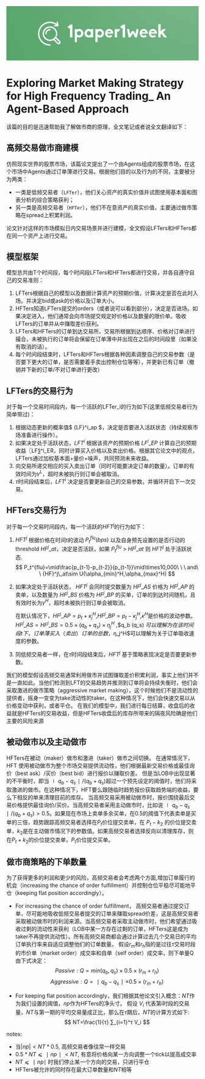 ![1paper1week](../../docs/1paper1week-git.jpg)

# Exploring Market Making Strategy for High Frequency Trading_ An Agent-Based Approach

该篇的目的是迅速帮助我了解做市商的原理，全文笔记或者说全文翻译如下：

## 高频交易做市商建模
仿照现实世界的股票市场，该篇论文提出了一个由Agents组成的股票市场，在这个市场中Agents通过订单薄进行交易。根据他们目的以及行为的不同，主要被分为两类：
- 一类是低频交易者（`LFTer`），他们关心资产的真实价值并试图使用基本面和图表分析的综合策略获利；
- 另一类是高频交易者（`HFTer`），他们不在意资产的真实价值，主要通过做市策略在spread上积累利润。

论文针对这样的市场模拟日内交易场景并进行建模，全文假设LFTers和HFTers都在同一个资产上进行交易。


## 模型框架
模型总共由T个时间段，每个时间段LFTers和HFTers都进行交易，并各自遵守自己的交易准则：
1. LFTers根据自己的模型以及数据计算资产的预期价值，计算决定是否在此时入场。并决定bid或ask的价格以及订单大小。
2. HFTers知道LFTers提交的orders（或者说可以看到部分），决定是否进场。如果决定进入，他们通常会向市场提交规定好价格以及数量的限价单。吸收LFTers的订单并从中赚取差价获利。
3. LFTers和HFTers的订单到达交易所，交易所根据到达顺序、价格对订单进行撮合，未被执行的订单将会保留在订单薄中并出现在之后的时间段里（如果没有取消的话）。
4. 每个时间段结束时，LFTers和HFTers根据各种因素调整自己的交易参数（是否要下更大的订单，是否需要着手卖出控制仓位等等），并更新已有订单（撤销并下新的订单/不对订单进行更改）

## LFTers的交易行为
对于每一个交易时间段内，每一个活跃的LFTer_i的行为如下(这里低频交易者行为简单带过)：
1. 根据动态更新的概率值$ {LF}^i\_ap $，决定是否要进入活跃状态（持续观察市场准备进行操作）。
2. 如果决定处于活跃状态，${LFT}^i$ 根据该资产的预期价格 ${LF}^i\_EP$ 计算自己的预期收益〖LF〗^i_ER，同时计算买入价格以及卖出价格。根据其它论文中的观点，LFTers通过加权基本面+量价+噪声，共同预测未来收益。
3. 向交易所递交相应的买入卖出订单（同时可能要决定订单的数量）。订单的有效时间为$\gamma^L$，超时未被执行则订单会被取消。
4. $τ$时间段结束后，${LFT}^i$ 决定是否要更新自己的交易参数，并循环开启下一次交易。

## HFTers交易行为
对于每一个交易时间段内，每一个活跃的${HFT}^j$的行为如下：
1. ${HFT}^j$ 根据价格在时间t的波动 $P_t^{flu}(bps)$ 以及自身预先设置的是否行动的threshold ${HF}^j\_at$，决定是否活跃，如果 $P_t^{flu}$ > $HF^j\_at$ 则 ${HFT}^j$ 处于活跃状态.
$$
P_t^{flu}=\mid\frac{p_{t-1}-p_{t-2}}{p_{t-1}}\mid\times10,000\ \ \ and\ \ {HF}^j\_at\sim U(\alpha_{min}^H,\alpha_{max}^H)
$$
2. 如果决定处于活跃状态， ${HFT}^j$ 会同时提交数量为 ${HF}^j\_AS$ 价格为 ${HF}^j\_AP$ 的卖单，以及数量为 ${HF}^j\_BS$ 价格为 ${HF}^j\_BP$ 的买单，订单的到达时间随机，且有效时长为$\gamma^H$，超时未被执行则订单会被取消。
    
    在默认情况下，$HF^j\_AP=p_t+κ_j^H$,$HF^j\_BP=p_t-κ_j^H$,$κ^H$是价格的波动参数。$HF^j\_AS=HF^j\_BS=0.5×(q_b+q_s)×η_j^H$ ,$q_b (q_s) $可以理解为在该时间段t下，订单薄买入（卖出）订单的总数，$η_j^H$可以理解为关于订单吸收速度的参数。
3. 同低频交易者一样，在$τ$时间段结束后，${HFT}^j$ 基于策略表现决定是否要更新参数。

我们的模型假设高频交易通常利用做市并试图赚取差价积累利润，事实上他们并不是一直如此。当他们检测到LFT的交易趋势并推测到订单将会持续失衡时，他们会采取激进的做市策略（aggressive market making），这个时候他们不是流动性的提供者，摇身一变变为take流动性的taker。在这种情况下，他们会快速交易以从价格变动中获利，或者平仓。 在我们的模型中，我们进行每日结算，收盘后的收益就是HFTers的交易收益，但是HFTers收盘后的库存所带来的隔夜风险确是他们主要的风险来源

## 被动做市以及主动做市
HFTers在被动（maker）做市和激进（taker）做市之间切换。 在通常情况下，HFT 使用被动做市为整个市场交易提供流动性，他们根据最新交易价格或最佳询价（best ask）/买价（best bid）进行报价以赚取价差。 但是当LOB中出现显著的不平衡时，即当$∣q_b - q_s∣/(q_b + q_s)$超过一个预先设定的阈值时，他们将采取激进的做市。在这种情况下，HFT要么跟随临时趋势报价获取趋势端的收益，要么下相反的单来清理目前的库存。
当高频交易采用被动做市时，报价围绕最后交易价格提供最佳询价/买价。当高频交易者采用主动做市时，比如说$∣q_b - q_s∣/(q_b + q_s) >0.5$。如果现在市场上卖单多余买单，在0.5的阈值下代表卖单是买单的三倍，趋势跟踪高频交易者选择在$P_t$价位提交卖单，在 $P_t-k_2$ 的价位提交卖单，$k_2$是在主动做市情况下的参数值。如果高频交易者选择反向以清理库存，则在$P_t+k_2$的价位提交卖单，$P_t$价位提交买单。

## 做市商策略的下单数量
为了获得更多的利润和更少的风险，高频交易者会考虑两个方面,增加订单履行的机会（increasing the chance of order fulfillment）并控制仓位平稳尽可能地平仓（keeping flat position accordingly）。

- For increasing the chance of order fulfillment，
高频交易者通过提交订单，尽可能地吸收低频交易者提交的订单来赚取spread价差，这是高频交易者采取被动做市时的利润来源。当高频交易者采取主动做市时，他们希望通过吸收过剩的流动性来获利（LOB中某一方存在过剩的订单，HFTers这是成为taker不再提供流动性）。所有高频交易商都会通过计算过去几个交易日的平均订单执行率来自适应调整他们的订单数量。 假设$r_m$和$r_h$指的是过往$τ$交易时段的市价单（market order）成交率和自单（self order）成交率，则下单量Q由下式决定：
$$
Passive:Q=min(q_b,q_s)×0.5×(r_m+r_h)
$$
$$
Aggressive:Q=∣q_b-q_s∣×0.5×(r_m+r_h)
$$

- For keeping flat position accordingly，我们根据其他论文引入概念：$NT$作为我们设置的阈值，$np$作为HFTers的净头寸。 假设 $V_i$ 代表第i时段的交易量，$NT$与第一期的平均交易量成正比，那么在$τ$期后，$NT$的计算方式如下:
$$
NT=\frac{1}{τ} ∑_{i=1}^τ V_i 
$$

notes:
- 当$|np|<NT*0.5$, 高频交易者像往常一样交易
- $0.5*NT⩽∣np∣<NT$, 有意将价格向某一方向调整一个tick以提高成交率
- $NT⩽∣np∣$ 时我们停止某一个方向的交易，只进行平仓
- HFTers被允许的同时存在最大订单数量和$NT$相等

